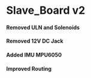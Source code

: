 # Slave_Board v2 

#### Removed ULN and Solenoids
#### Removed 12V DC Jack
#### Added IMU MPU6050
#### Improved Routing
